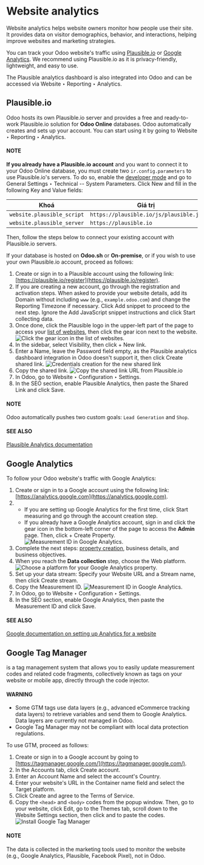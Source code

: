 # Website analytics

Website analytics helps website owners monitor how people use their site. It provides data on
visitor demographics, behavior, and interactions, helping improve websites and marketing strategies.

You can track your Odoo website's traffic using [Plausible.io](#analytics-plausible) or
[Google Analytics](#analytics-google-analytics). We recommend using Plausible.io as it is privacy-friendly,
lightweight, and easy to use.

The Plausible analytics dashboard is also integrated into Odoo and can be accessed
via Website ‣ Reporting ‣ Analytics.

<a id="analytics-plausible"></a>

## Plausible.io

Odoo hosts its own Plausible.io server and provides a free and ready-to-work Plausible.io
solution for **Odoo Online** databases. Odoo automatically creates and sets up your account. You can
start using it by going to Website ‣ Reporting ‣ Analytics.

#### NOTE
**If you already have a Plausible.io account** and you want to connect it to your Odoo Online
database, you must create two `ir.config.parameters` to use Plausible.io's servers. To do so,
enable the [developer mode](../../../general/developer_mode.md#developer-mode) and go to General Settings ‣
Technical -- System Parameters. Click New and fill in the following Key
and Value fields:

| Khoá                       | Giá trị                                |
|----------------------------|----------------------------------------|
| `website.plausible_script` | `https://plausible.io/js/plausible.js` |
| `website.plausible_server` | `https://plausible.io`                 |

Then, follow the steps below to connect your existing account with Plausible.io servers.

If your database is hosted on **Odoo.sh** or **On-premise**, or if you wish to use your own
Plausible.io account, proceed as follows:

1. Create or sign in to a Plausible account using the following link: [https://plausible.io/register](https://plausible.io/register).
2. If you are creating a new account, go through the registration and activation steps. When asked
   to provide your website details, add its Domain without including `www` (e.g.,
   `example.odoo.com`) and change the Reporting Timezone if necessary. Click
   Add snippet to proceed to the next step. Ignore the Add JavaScript snippet
   instructions and click Start collecting data.
3. Once done, click the Plausible logo in the upper-left part of the page to access your [list of
   websites](https://plausible.io/sites), then click the gear icon next to the website.
   ![Click the gear icon in the list of websites.](applications/websites/website/reporting/analytics/plausible-gear-icon.png)
4. In the sidebar, select Visibility, then click + New link.
5. Enter a Name, leave the Password field empty, as the Plausible analytics
   dashboard integration in Odoo doesn't support it, then click Create shared link.
   ![Credentials creation for the new shared link](applications/websites/website/reporting/analytics/plausible-create-sharedlink.png)
6. Copy the shared link.
   ![Copy the shared link URL from Plausible.io](applications/websites/website/reporting/analytics/plausible-copy-sharedlink.png)
7. In Odoo, go to Website ‣ Configuration ‣ Settings.
8. In the SEO section, enable Plausible Analytics, then paste the
   Shared Link and click Save.

#### NOTE
Odoo automatically pushes two custom goals: `Lead Generation` and `Shop`.

#### SEE ALSO
[Plausible Analytics documentation](https://plausible.io/docs)

<a id="analytics-google-analytics"></a>

## Google Analytics

To follow your Odoo website's traffic with Google Analytics:

1. Create or sign in to a Google account using the following link: [https://analytics.google.com](https://analytics.google.com).
2. - If you are setting up Google Analytics for the first time, click Start measuring
     and go through the account creation step.
   - If you already have a Google Analytics account, sign in and click the gear icon in the
     bottom-left corner of the page to access the **Admin** page. Then, click + Create
     Property.
     ![Measurement ID in Google Analytics.](applications/websites/website/reporting/analytics/GA-add-property.png)
3. Complete the next steps: [property creation](https://support.google.com/analytics/answer/9304153?hl=en/&visit_id=638278591144564289-3612494643&rd=2#property),
   business details, and business objectives.
4. When you reach the **Data collection** step, choose the Web platform.
   ![Choose a platform for your Google Analytics property.](applications/websites/website/reporting/analytics/GA-platform.png)
5. Set up your data stream: Specify your Website URL and a Stream name, then
   click Create stream.
6. Copy the Measurement ID.
   ![Measurement ID in Google Analytics.](applications/websites/website/reporting/analytics/GA-measurement-id.png)
7. In Odoo, go to Website ‣ Configuration ‣ Settings.
8. In the SEO section, enable Google Analytics, then paste the
   Measurement ID and click Save.

#### SEE ALSO
[Google documentation on setting up Analytics for a website](https://support.google.com/analytics/answer/1008015?hl=en/)

<a id="analytics-google-tag-manager"></a>

## Google Tag Manager

 is a tag management system that allows you to easily update
measurement codes and related code fragments, collectively known as tags on your website or mobile
app, directly through the code injector.

#### WARNING
- Some GTM tags use data layers (e.g., advanced eCommerce tracking data layers) to retrieve
  variables and send them to Google Analytics. Data layers are currently not managed in Odoo.
- Google Tag Manager may not be compliant with local data protection regulations.

To use GTM, proceed as follows:

1. Create or sign in to a Google account by going to [https://tagmanager.google.com/](https://tagmanager.google.com/).
2. In the Accounts tab, click Create account.
3. Enter an Account Name and select the account's Country.
4. Enter your website's URL in the Container name field and select the Target
   platform.
5. Click Create and agree to the Terms of Service.
6. Copy the `<head>` and `<body>` codes from the popup window. Then, go to your website, click
   Edit, go to the Themes tab, scroll down to the
   Website Settings section, then click <head> and </body> to
   paste the codes.
   ![Install Google Tag Manager](applications/websites/website/reporting/analytics/gtm-codes.png)

#### NOTE
The data is collected in the marketing tools used to monitor the website (e.g., Google Analytics,
Plausible, Facebook Pixel), not in Odoo.
